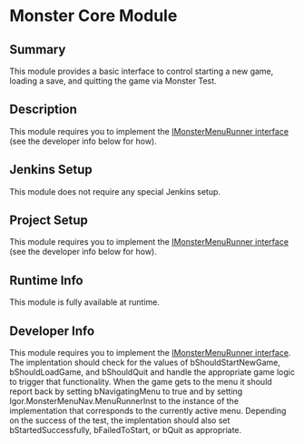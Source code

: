 Monster Core Module
=============

## Summary

This module provides a basic interface to control starting a new game, loading a save, and quitting the game via Monster Test.

## Description

This module requires you to implement the [IMonsterMenuRunner interface](Runtime/IMonsterMenuRunner.cs) (see the developer info below for how).

## Jenkins Setup

This module does not require any special Jenkins setup.

## Project Setup

This module requires you to implement the [IMonsterMenuRunner interface](Runtime/IMonsterMenuRunner.cs) (see the developer info below for how).

## Runtime Info

This module is fully available at runtime.

## Developer Info

This module requires you to implement the [IMonsterMenuRunner interface](Runtime/IMonsterMenuRunner.cs).  The implentation should check for the values of bShouldStartNewGame, bShouldLoadGame, and bShouldQuit and handle the appropriate game logic to trigger that functionality.  When the game gets to the menu it should report back by setting bNavigatingMenu to true and by setting Igor.MonsterMenuNav.MenuRunnerInst to the instance of the implementation that corresponds to the currently active menu.  Depending on the success of the test, the implentation should also set bStartedSuccessfully, bFailedToStart, or bQuit as appropriate.